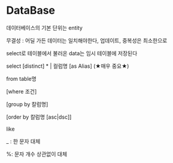 # DataBase

데이터베이스의 기본 단위는 entity

무결성 : 어딜 가든 데이터는 일치해야한다, 업데이트, 중복성은 최소한으로

select로 테이블에서 불러온 data는 임시 테이블에 저장된다

select [distinct] * | 컬럼명 [as Alias] (★매우 중요★)

from table명

[where 조건]

[group by 칼럼명]

[order by 칼럼명 [asc|dsc]]



like

_ : 한 문자 대체

%: 문자 개수 상관없이 대체
